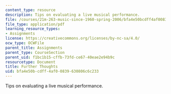 ```yaml
---
content_type: resource
description: Tips on evaluating a live musical performance.
file: /courses/21m-263-music-since-1960-spring-2006/bfa4e50bcdff4af00839630806c6c233_further_thoughts.pdf
file_type: application/pdf
learning_resource_types:
- Assignments
license: https://creativecommons.org/licenses/by-nc-sa/4.0/
ocw_type: OCWFile
parent_title: Assignments
parent_type: CourseSection
parent_uid: f1bc1b15-cffb-73fd-ce67-40eae2e94b9c
resourcetype: Document
title: Further Thoughts
uid: bfa4e50b-cdff-4af0-0839-630806c6c233
---
```

Tips on evaluating a live musical performance.